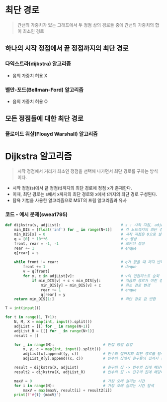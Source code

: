 # 최단 경로

> 간선의 가중치가 있는 그래프에서 두 정점 상의 경로들 중에 간선의 가중치의 합이 최소인 경로
> 

## 하나의 시작 정점에서 끝 정점까지의 최단 경로

### 다익스트라(dijkstra) 알고리즘

- 음의 가중치 허용 X

### 벨만-포드(Bellman-Ford) 알고리즘

- 음의 가중치 허용 O

## 모든 정점들에 대한 최단 경로

### 플로이드 워샬(Floayd Warshall) 알고리즘

# Dijkstra 알고리즘

> 시작 정점에서 거리가 최소인 정점을 선택해 나가면서 최단 경로를 구하는 방식이다.
> 
- 시작 정점(s)에서 끝 정점(t)까지의 최단 경로에 정점 x가 존재한다.
- 이때, 최단 경로는 s에서 x까지의 최단 경로와 x에서 t까지의 최단 경로 구성된다.
- 탐욕 기법을 사용한 알고리즘으로 MST의 프림 알고리즘과 유사

### 코드 - 예시 문제(swea1795)

```python
def dijkstra(s, adjList):                           # s : 시작 지점, adjList : 함수 내에서 사용할 인접리스트
    min_DIS = [float('inf') for _ in range(N+1)]    # 각 노드까지의 최단 경로가 저장될 리스트
    min_DIS[s] = 0                                  # 시작 지점은 0으로 설정
    q = [0] * 10**6                                 # q 생성
    front, rear = -1, -1                            # 포인터 설정
    rear += 1                                       # enque
    q[rear] = s
    
    while front != rear:                            # q가 없을 때 까지 반복
        front += 1                                  # deque
        v = q[front]
        for y, c in adjList[v]:                     # v의 인접리스트 순회 
            if min_DIS[v] + c < min_DIS[y]:         # 지금의 경로가 이전 경로보다 짧을 경우
                min_DIS[y] = min_DIS[v] + c         # 최소 경로 변경
                rear += 1                           # enque
                q[rear] = y
    return min_DIS[1:]                              # 최단 경로 값 반환

T = int(input())

for t in range(1, T+1):
    N, M, X = map(int, input().split())
    adjList = [[] for _ in range(N+1)]
    adjList_R = [[] for _ in range(N+1)]
    result = []

    for _ in range(M):                      # 인접 행렬 삽입
        x, y, c = map(int, input().split())
        adjList[x].append((y, c))           # 인수의 집까지의 최단 경로를 탐색하는 인접 리스트 
        adjList_R[y].append((x, c))         # 인수의 집에서 친구들의 집까지 최단 경로를 탐색하는 인접 리스트

    result = dijkstra(X, adjList)           # 친구의 집 -> 인수의 집에 해당하는 최단 경로
    result2 = dijkstra(X, adjList_R)        # 인수의 집 -> 친구의 집에 해당하는 최단 경로

    maxV = 0                                # 가장 오래 걸리는 시간
    for i in range(N):                      # 가장 오래 걸리는 시간 탐색
        maxV = max(maxV, result[i] + result2[i])
    print(f'#{t} {maxV}')
``` 